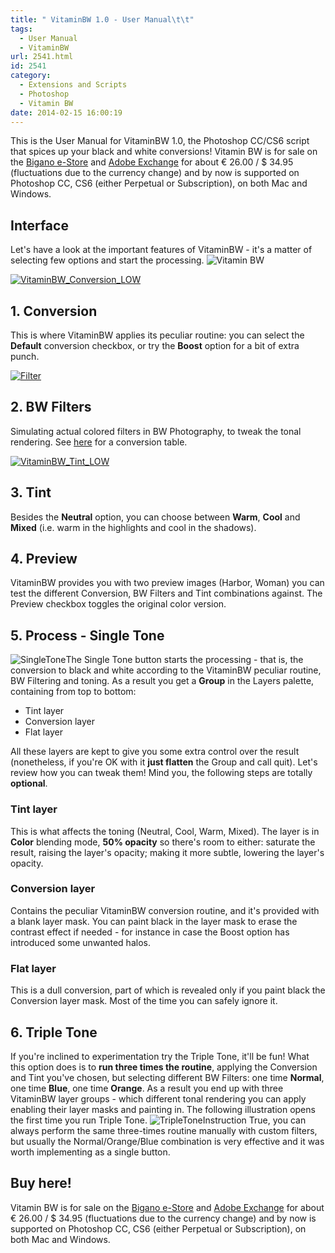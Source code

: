 ```yaml
---
title: " VitaminBW 1.0 - User Manual\t\t"
tags:
  - User Manual
  - VitaminBW
url: 2541.html
id: 2541
category:
  - Extensions and Scripts
  - Photoshop
  - Vitamin BW
date: 2014-02-15 16:00:19
---
```


This is the User Manual for VitaminBW 1.0, the Photoshop CC/CS6 script that spices up your black and white conversions! Vitamin BW is for sale on the [Bigano e-Store](https://store.bigano.com "Bigano e-Store") and [Adobe Exchange](http://bit.ly/17xRXkU "Vitamin BW on Adobe Exchange") for about € 26.00 / $ 34.95 (fluctuations due to the currency change) and by now is supported on Photoshop CC, CS6 (either Perpetual or Subscription), on both Mac and Windows.

Interface
---------

Let's have a look at the important features of VitaminBW - it's a matter of selecting few options and start the processing. ![Vitamin BW](http://localhost:8888/wp-content/uploads/2014/02/VitaminBW.jpg)

[![VitaminBW_Conversion_LOW](http://localhost:8888/wp-content/uploads/2013/11/VitaminBW_Conversion_LOW-300x225.jpg)](http://localhost:8888/wp-content/uploads/2013/11/VitaminBW_Conversion.jpg)

1\. Conversion
--------------

This is where VitaminBW applies its peculiar routine: you can select the **Default** conversion checkbox, or try the **Boost** option for a bit of extra punch.

[![Filter](http://localhost:8888/wp-content/uploads/2013/11/Filter-300x135.jpg)](http://localhost:8888/wp-content/uploads/2013/11/Filter_BIG.jpg)

2\. BW Filters
--------------

Simulating actual colored filters in BW Photography, to tweak the tonal rendering. See [here](http://localhost:8888/wp-content/uploads/2013/11/BWFilters_chart.png "BW Filters conversion table") for a conversion table.

[![VitaminBW_Tint_LOW](http://localhost:8888/wp-content/uploads/2013/11/VitaminBW_Tint_LOW-300x225.jpg)](http://localhost:8888/wp-content/uploads/2013/11/VitaminBW_Tint.jpg)

3\. Tint
--------

Besides the **Neutral** option, you can choose between **Warm**, **Cool** and **Mixed** (i.e. warm in the highlights and cool in the shadows).

4\. Preview
-----------

VitaminBW provides you with two preview images (Harbor, Woman) you can test the different Conversion, BW Filters and Tint combinations against. The Preview checkbox toggles the original color version.

5\. Process - Single Tone
-------------------------

![SingleTone](http://localhost:8888/wp-content/uploads/2014/02/SingleTone.png)The Single Tone button starts the processing - that is, the conversion to black and white according to the VitaminBW peculiar routine, BW Filtering and toning. As a result you get a **Group** in the Layers palette, containing from top to bottom:

*   Tint layer
*   Conversion layer
*   Flat layer

All these layers are kept to give you some extra control over the result (nonetheless, if you're OK with it **just flatten** the Group and call quit). Let's review how you can tweak them! Mind you, the following steps are totally **optional**.

### Tint layer

This is what affects the toning (Neutral, Cool, Warm, Mixed). The layer is in **Color** blending mode, **50% opacity** so there's room to either: saturate the result, raising the layer's opacity; making it more subtle, lowering the layer's opacity.

### Conversion layer

Contains the peculiar VitaminBW conversion routine, and it's provided with a blank layer mask. You can paint black in the layer mask to erase the contrast effect if needed - for instance in case the Boost option has introduced some unwanted halos.

### Flat layer

This is a dull conversion, part of which is revealed only if you paint black the Conversion layer mask. Most of the time you can safely ignore it.

6\. Triple Tone
---------------

If you're inclined to experimentation try the Triple Tone, it'll be fun! What this option does is to **run three times the routine**, applying the Conversion and Tint you've chosen, but selecting different BW Filters: one time **Normal**, one time **Blue**, one time **Orange**. As a result you end up with three VitaminBW layer groups - which different tonal rendering you can apply enabling their layer masks and painting in. The following illustration opens the first time you run Triple Tone. ![TripleToneInstruction](http://localhost:8888/wp-content/uploads/2014/02/TripleToneInstruction.png) True, you can always perform the same three-times routine manually with custom filters, but usually the Normal/Orange/Blue combination is very effective and it was worth implementing as a single button.

Buy here!
---------

Vitamin BW is for sale on the [Bigano e-Store](https://store.bigano.com "Bigano e-Store") and [Adobe Exchange](http://bit.ly/17xRXkU "Vitamin BW on Adobe Exchange") for about € 26.00 / $ 34.95 (fluctuations due to the currency change) and by now is supported on Photoshop CC, CS6 (either Perpetual or Subscription), on both Mac and Windows.